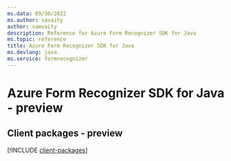 ```yaml
---
ms.data: 09/30/2022
ms.author: savaity
author: samvaity
description: Reference for Azure Form Recognizer SDK for Java
ms.topic: reference
title: Azure Form Recognizer SDK for Java
ms.devlang: java
ms.service: formrecognizer
---
```

# Azure Form Recognizer SDK for Java - preview

## Client packages - preview
[!INCLUDE [client-packages](form-recognizer-client-index.md)]